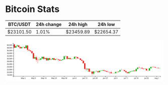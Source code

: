 # Bitcoin Stats

BTC/USDT|24h change|24h high|24h low|
|---|---|---|---|
|$23101.50|1.01%|$23459.89|$22654.37|

<img src="./chart.svg">

